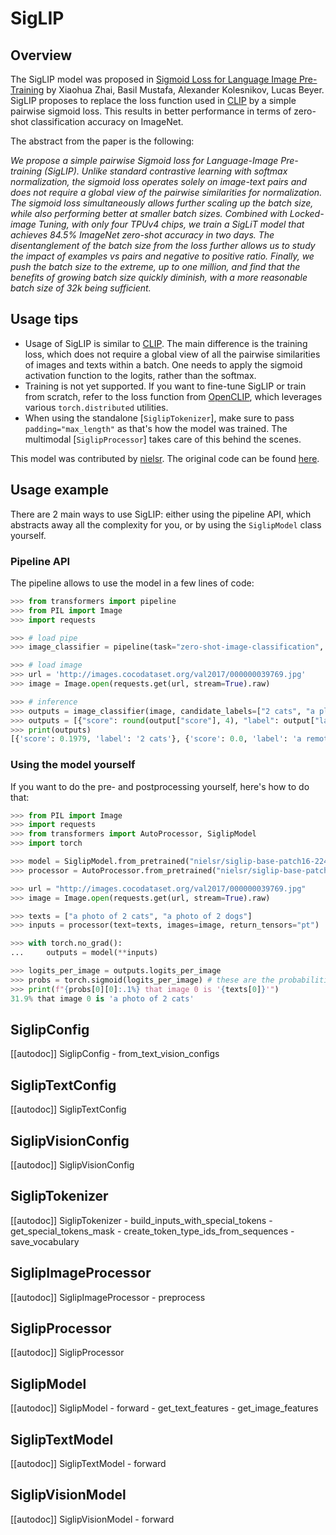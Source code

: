 <!--Copyright 2023 The HuggingFace Team. All rights reserved.

Licensed under the Apache License, Version 2.0 (the "License"); you may not use this file except in compliance with
the License. You may obtain a copy of the License at

http://www.apache.org/licenses/LICENSE-2.0

Unless required by applicable law or agreed to in writing, software distributed under the License is distributed on
an "AS IS" BASIS, WITHOUT WARRANTIES OR CONDITIONS OF ANY KIND, either express or implied. See the License for the
specific language governing permissions and limitations under the License.

⚠️ Note that this file is in Markdown but contain specific syntax for our doc-builder (similar to MDX) that may not be
rendered properly in your Markdown viewer.

-->

# SigLIP

## Overview

The SigLIP model was proposed in [Sigmoid Loss for Language Image Pre-Training](https://arxiv.org/abs/2303.15343) by Xiaohua Zhai, Basil Mustafa, Alexander Kolesnikov, Lucas Beyer. SigLIP proposes to replace the loss function used in [CLIP](clip) by a simple pairwise sigmoid loss. This results in better performance in terms of zero-shot classification accuracy on ImageNet.

The abstract from the paper is the following:

*We propose a simple pairwise Sigmoid loss for Language-Image Pre-training (SigLIP). Unlike standard contrastive learning with softmax normalization, the sigmoid loss operates solely on image-text pairs and does not require a global view of the pairwise similarities for normalization. The sigmoid loss simultaneously allows further scaling up the batch size, while also performing better at smaller batch sizes. Combined with Locked-image Tuning, with only four TPUv4 chips, we train a SigLiT model that achieves 84.5% ImageNet zero-shot accuracy in two days. The disentanglement of the batch size from the loss further allows us to study the impact of examples vs pairs and negative to positive ratio. Finally, we push the batch size to the extreme, up to one million, and find that the benefits of growing batch size quickly diminish, with a more reasonable batch size of 32k being sufficient.*

## Usage tips

- Usage of SigLIP is similar to [CLIP](clip). The main difference is the training loss, which does not require a global view of all the pairwise similarities of images and texts within a batch. One needs to apply the sigmoid activation function to the logits, rather than the softmax.
- Training is not yet supported. If you want to fine-tune SigLIP or train from scratch, refer to the loss function from [OpenCLIP](https://github.com/mlfoundations/open_clip/blob/73ad04ae7fb93ede1c02dc9040a828634cb1edf1/src/open_clip/loss.py#L307), which leverages various `torch.distributed` utilities.
- When using the standalone [`SiglipTokenizer`], make sure to pass `padding="max_length"` as that's how the model was trained. The multimodal [`SiglipProcessor`] takes care of this behind the scenes.

This model was contributed by [nielsr](https://huggingface.co/nielsr).
The original code can be found [here](https://github.com/google-research/big_vision/tree/main).

## Usage example

There are 2 main ways to use SigLIP: either using the pipeline API, which abstracts away all the complexity for you, or by using the `SiglipModel` class yourself.

### Pipeline API

The pipeline allows to use the model in a few lines of code:

```python
>>> from transformers import pipeline
>>> from PIL import Image
>>> import requests

>>> # load pipe
>>> image_classifier = pipeline(task="zero-shot-image-classification", model="nielsr/siglip-base-patch16-224")

>>> # load image
>>> url = 'http://images.cocodataset.org/val2017/000000039769.jpg'
>>> image = Image.open(requests.get(url, stream=True).raw)

>>> # inference
>>> outputs = image_classifier(image, candidate_labels=["2 cats", "a plane", "a remote"])
>>> outputs = [{"score": round(output["score"], 4), "label": output["label"] } for output in outputs]
>>> print(outputs)
[{'score': 0.1979, 'label': '2 cats'}, {'score': 0.0, 'label': 'a remote'}, {'score': 0.0, 'label': 'a plane'}]
```

### Using the model yourself

If you want to do the pre- and postprocessing yourself, here's how to do that:

```python
>>> from PIL import Image
>>> import requests
>>> from transformers import AutoProcessor, SiglipModel
>>> import torch

>>> model = SiglipModel.from_pretrained("nielsr/siglip-base-patch16-224")
>>> processor = AutoProcessor.from_pretrained("nielsr/siglip-base-patch16-224")

>>> url = "http://images.cocodataset.org/val2017/000000039769.jpg"
>>> image = Image.open(requests.get(url, stream=True).raw)

>>> texts = ["a photo of 2 cats", "a photo of 2 dogs"]
>>> inputs = processor(text=texts, images=image, return_tensors="pt")

>>> with torch.no_grad():
...     outputs = model(**inputs)

>>> logits_per_image = outputs.logits_per_image
>>> probs = torch.sigmoid(logits_per_image) # these are the probabilities
>>> print(f"{probs[0][0]:.1%} that image 0 is '{texts[0]}'")
31.9% that image 0 is 'a photo of 2 cats'
```

## SiglipConfig

[[autodoc]] SiglipConfig
    - from_text_vision_configs

## SiglipTextConfig

[[autodoc]] SiglipTextConfig

## SiglipVisionConfig

[[autodoc]] SiglipVisionConfig

## SiglipTokenizer

[[autodoc]] SiglipTokenizer
    - build_inputs_with_special_tokens
    - get_special_tokens_mask
    - create_token_type_ids_from_sequences
    - save_vocabulary

## SiglipImageProcessor

[[autodoc]] SiglipImageProcessor
    - preprocess

## SiglipProcessor

[[autodoc]] SiglipProcessor

## SiglipModel

[[autodoc]] SiglipModel
    - forward
    - get_text_features
    - get_image_features

## SiglipTextModel

[[autodoc]] SiglipTextModel
    - forward

## SiglipVisionModel

[[autodoc]] SiglipVisionModel
    - forward
